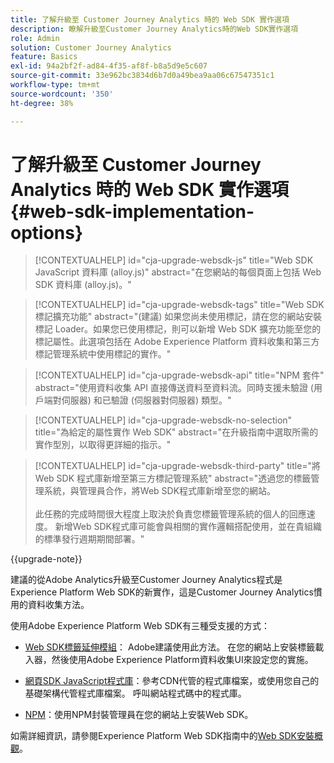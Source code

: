 ```yaml
---
title: 了解升級至 Customer Journey Analytics 時的 Web SDK 實作選項
description: 瞭解升級至Customer Journey Analytics時的Web SDK實作選項
role: Admin
solution: Customer Journey Analytics
feature: Basics
exl-id: 94a2bf2f-ad84-4f35-af8f-b8a5d9e5c607
source-git-commit: 33e962bc3834d6b7d0a49bea9aa06c67547351c1
workflow-type: tm+mt
source-wordcount: '350'
ht-degree: 38%

---
```


# 了解升級至 Customer Journey Analytics 時的 Web SDK 實作選項 {#web-sdk-implementation-options}

<!-- markdownlint-disable MD034 -->

>[!CONTEXTUALHELP]
>id="cja-upgrade-websdk-js"
>title="Web SDK JavaScript 資料庫 (alloy.js)"
>abstract="在您網站的每個頁面上包括 Web SDK 資料庫 (alloy.js)。"

<!-- markdownlint-enable MD034 -->

<!-- markdownlint-disable MD034 -->

>[!CONTEXTUALHELP]
>id="cja-upgrade-websdk-tags"
>title="Web SDK 標記擴充功能"
>abstract="(建議) 如果您尚未使用標記，請在您的網站安裝標記 Loader。如果您已使用標記，則可以新增 Web SDK 擴充功能至您的標記屬性。此選項包括在 Adobe Experience Platform 資料收集和第三方標記管理系統中使用標記的實作。"

<!-- markdownlint-enable MD034 -->

<!-- markdownlint-disable MD034 -->

>[!CONTEXTUALHELP]
>id="cja-upgrade-websdk-api"
>title="NPM 套件"
>abstract="使用資料收集 API 直接傳送資料至資料流。同時支援未驗證 (用戶端對伺服器) 和已驗證 (伺服器對伺服器) 類型。"

<!-- markdownlint-enable MD034 -->

<!-- markdownlint-disable MD034 -->

>[!CONTEXTUALHELP]
>id="cja-upgrade-websdk-no-selection"
>title="為給定的屬性實作 Web SDK"
>abstract="在升級指南中選取所需的實作型別，以取得更詳細的指示。"

<!-- markdownlint-enable MD034 -->

<!-- markdownlint-disable MD034 -->

>[!CONTEXTUALHELP]
>id="cja-upgrade-websdk-third-party"
>title="將 Web SDK 程式庫新增至第三方標記管理系統"
>abstract="透過您的標籤管理系統，與管理員合作，將Web SDK程式庫新增至您的網站。<br><br>此任務的完成時間很大程度上取決於負責您標籤管理系統的個人的回應速度。 新增Web SDK程式庫可能會與相關的實作邏輯搭配使用，並在貴組織的標準發行週期期間部署。"

<!-- markdownlint-enable MD034 -->

{{upgrade-note}}

建議的從Adobe Analytics升級至Customer Journey Analytics程式是Experience Platform Web SDK的新實作，這是Customer Journey Analytics慣用的資料收集方法。

使用Adobe Experience Platform Web SDK有三種受支援的方式：

* [Web SDK標籤延伸模組](https://experienceleague.adobe.com/en/docs/experience-platform/web-sdk/install/extension)： Adobe建議使用此方法。 在您的網站上安裝標籤載入器，然後使用Adobe Experience Platform資料收集UI來設定您的實施。

* [網頁SDK JavaScript程式庫](https://experienceleague.adobe.com/en/docs/experience-platform/web-sdk/install/library)：參考CDN代管的程式庫檔案，或使用您自己的基礎架構代管程式庫檔案。 呼叫網站程式碼中的程式庫。

* [NPM](https://experienceleague.adobe.com/en/docs/experience-platform/web-sdk/install/npm)：使用NPM封裝管理員在您的網站上安裝Web SDK。

如需詳細資訊，請參閱Experience Platform Web SDK指南中的[Web SDK安裝概觀](https://experienceleague.adobe.com/en/docs/experience-platform/web-sdk/install/overview)。
